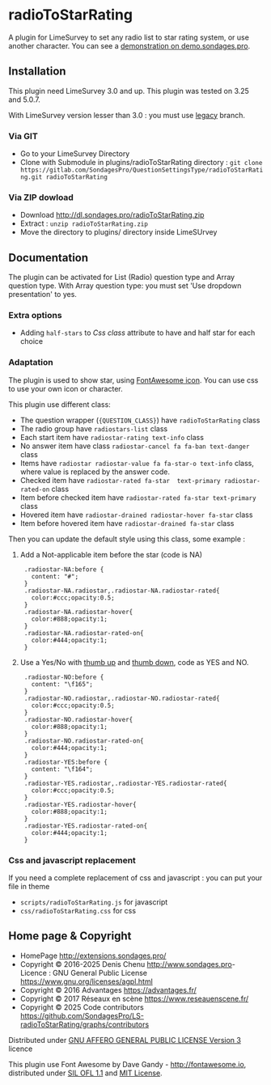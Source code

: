# radioToStarRating #

A plugin for LimeSurvey to set any radio list to star rating system, or use another character. You can see a [demonstration on demo.sondages.pro](https://demo.sondages.pro/452542?newtest=Y).

## Installation

This plugin need LimeSurvey 3.0 and up. This plugin was tested on 3.25 and 5.0.7.

With LimeSurvey version lesser than 3.0 : you must use [legacy](https://gitlab.com/SondagesPro/QuestionSettingsType/radioToStarRating/tree/legacy) branch.

### Via GIT

- Go to your LimeSurvey Directory 
- Clone with Submodule in plugins/radioToStarRating directory : `git clone https://gitlab.com/SondagesPro/QuestionSettingsType/radioToStarRating.git radioToStarRating`

### Via ZIP dowload

- Download <http://dl.sondages.pro/radioToStarRating.zip>
- Extract : `unzip radioToStarRating.zip`
- Move the directory to plugins/ directory inside LimeSUrvey

## Documentation

The plugin can be activated for List (Radio) question type and Array question type. With Array question type: you must set 'Use dropdown presentation' to yes.

### Extra options

- Adding `half-stars` to _Css class_ attribute to have and half star for each choice

### Adaptation

The plugin is used to show star, using [FontAwesome icon](http://fontawesome.io/icons/). You can use css to use your own icon or character.

This plugin use different class:
- The question wrapper (`{QUESTION_CLASS}`) have `radioToStarRating` class
- The radio group have `radiostars-list` class
- Each start item have `radiostar-rating text-info` class
- No answer item have class `radiostar-cancel fa fa-ban text-danger` class
- Items have `radiostar radiostar-value fa fa-star-o text-info` class, where value is replaced by the answer code.
- Checked item have `radiostar-rated fa-star  text-primary radiostar-rated-on` class
- Item before checked item have `radiostar-rated fa-star text-primary` class
- Hovered item have `radiostar-drained radiostar-hover fa-star` class
- Item before hovered item have `radiostar-drained fa-star` class

Then you can update the default style using this class, some example :

1. Add a Not-applicable item before the star (code is NA)

        .radiostar-NA:before {
          content: "#";
        }
        .radiostar-NA.radiostar,.radiostar-NA.radiostar-rated{
          color:#ccc;opacity:0.5;
        }
        .radiostar-NA.radiostar-hover{
          color:#888;opacity:1;
        }
        .radiostar-NA.radiostar-rated-on{
          color:#444;opacity:1;
        }

2. Use a Yes/No with [thumb up](http://fontawesome.io/icon/thumbs-up/) and [thumb down](http://fontawesome.io/icon/thumbs-down), code as YES and NO.

        .radiostar-NO:before {
          content: "\f165";
        }
        .radiostar-NO.radiostar,.radiostar-NO.radiostar-rated{
          color:#ccc;opacity:0.5;
        }
        .radiostar-NO.radiostar-hover{
          color:#888;opacity:1;
        }
        .radiostar-NO.radiostar-rated-on{
          color:#444;opacity:1;
        }
        .radiostar-YES:before {
          content: "\f164";
        }
        .radiostar-YES.radiostar,.radiostar-YES.radiostar-rated{
          color:#ccc;opacity:0.5;
        }
        .radiostar-YES.radiostar-hover{
          color:#888;opacity:1;
        }
        .radiostar-YES.radiostar-rated-on{
          color:#444;opacity:1;
        }

### Css and javascript replacement

If you need a complete replacement of css and javascript : you can put your file in theme

- `scripts/radioToStarRating.js` for javascript
- `css/radioToStarRating.css` for css

## Home page & Copyright
- HomePage <http://extensions.sondages.pro/>
- Copyright © 2016-2025 Denis Chenu <http://www.sondages.pro>- Licence : GNU General Public License <https://www.gnu.org/licenses/agpl.html>
- Copyright © 2016 Advantages <https://advantages.fr/>
- Copyright © 2017 Réseaux en scène <https://www.reseauenscene.fr/>
- Copyright © 2025 Code contributors <https://github.com/SondagesPro/LS-radioToStarRating/graphs/contributors>

Distributed under [GNU AFFERO GENERAL PUBLIC LICENSE Version 3](http://www.gnu.org/licenses/agpl.txt) licence

This plugin use Font Awesome by Dave Gandy - <http://fontawesome.io>, distributed under [SIL OFL 1.1](http://scripts.sil.org/OFL) and [MIT License](http://opensource.org/licenses/mit-license.html).
